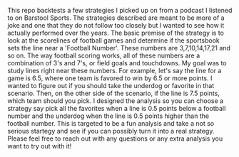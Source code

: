 This repo backtests a few strategies I picked up on from a podcast I listened to on Barstool Sports.  The strategies described are meant to be more of a joke and one that they do not follow too closely but I wanted to see how it actually performed over the years.  The basic premise of the strategy is to look at the scorelines of football games and determine if the sportsbook sets the line near a 'Football Number'.  These numbers are 3,7,10,14,17,21 and so on.  The way football scoring works, all of these numbers are a combination of 3's and 7's, or field goals and touchdowns.  My goal was to study lines right near these numbers.  For example, let's say the line for a game is 6.5, where one team is favored to win by 6.5 or more points.  I wanted to figure out if you should take the underdog or favorite in that scenario.  Then, on the other side of the scenario, if the line is 7.5 points, which team should you pick.  I designed the analysis so you can choose a strategy say pick all the favorites when a line is 0.5 points below a football number and the underdog when the line is 0.5 points higher than the football number.  This is targeted to be a fun analysis and take a not so serious startegy and see if you can possibly turn it into a real strategy.  Please feel free to reach out with any questions or any extra analysis you want to try out with it!
